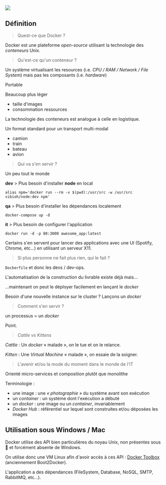 # ![](/img/docker_logo.png)


## Définition


> Quest-ce que Docker ?

Docker est une plateforme *open-source* utilisant la technologie des *conteneurs* Unix.


> Qu'est-ce qu'un conteneur ?

Un système virtualisant les resources (i.e. *CPU / RAM / Network / File System*) mais pas les composants (i.e. *hardware*)


Portable

Beaucoup plus léger
* taille d'images
* consommation ressources


La technologie des conteneurs est analogue à celle en logistique.


Un format standard pour un transport multi-modal
* camion
* train
* bateau
* avion


> Qui va s'en servir ?

Un peu tout le monde


**dev** > Plus besoin d'installer **node** en local

```alias npm='docker run --rm -v $(pwd):/usr/src -w /usr/src vibioh/node:dev npm'```


**qa** > Plus besoin d'installer les dépendances localement

```docker-compose up -d```


**it** > Plus besoin de configurer l'application

```docker run -d -p 80:3000 awesome_app:latest```


Certains s'en servent pour lancer des applications avec une UI (Spotify, Chrome, etc...) en utilisant un serveur X11.


> Si plus personne ne fait plus rien, qui le fait ?

`Dockerfile` et donc les devs / dev-ops.


L'automatisation de la construction du livrable existe déjà mais...

...maintenant on peut le déployer facilement en lançant le *docker*


Besoin d'une nouvelle instance sur le cluster ? Lançons un *docker*


> Comment s'en servir ?

un processus = un *docker*

Point.


> *Cattle vs Kittens*

*Cattle* : Un *docker* « malade », on le tue et on le relance.

*Kitten* : Une *Virtual Machine* « malade », on essaie de la soigner.


> L'avenir et/ou la mode du moment dans le monde de l'IT

Orienté micro-services et composition plutôt que monolithe


Terminologie :
* une image : une *« photographie »* du système avant son exécution
* un *container* : un système dont l'exécution a débuté
* un *docker* : une image ou un *container*, invariablement
* *Docker Hub* : référentiel sur lequel sont construites et/ou déposées les images


## Utilisation sous Windows / Mac


Docker utilise des API bien particulières du noyau Unix, non présentes sous  et forcément absente de Windows.


On utilise donc une VM Linux afin d'avoir accès à ces API : [Docker Toolbox](https://www.docker.com/docker-toolbox) (anciennement Boot2Docker).


L'application a des dépendances (FileSystem, Database, NoSQL, SMTP, RabbitMQ, etc...).